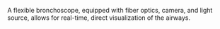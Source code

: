A flexible bronchoscope, equipped with fiber optics, camera, and light source, allows for real-time, direct visualization of the airways.
